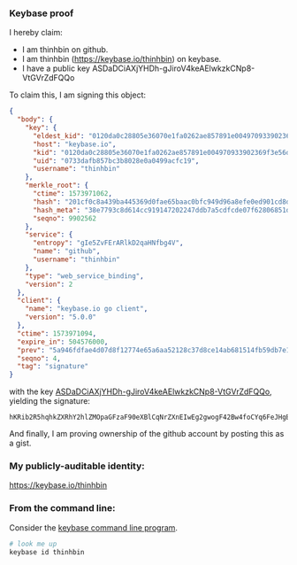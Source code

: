 ### Keybase proof

I hereby claim:

  * I am thinhbin on github.
  * I am thinhbin (https://keybase.io/thinhbin) on keybase.
  * I have a public key ASDaDCiAXjYHDh-gJiroV4keAElwkzkCNp8-VtGVrZdFQQo

To claim this, I am signing this object:

```json
{
  "body": {
    "key": {
      "eldest_kid": "0120da0c28805e36070e1fa0262ae857891e004970933902369f3e56d195ad9745410a",
      "host": "keybase.io",
      "kid": "0120da0c28805e36070e1fa0262ae857891e004970933902369f3e56d195ad9745410a",
      "uid": "0733dafb857bc3b8028e0a0499acfc19",
      "username": "thinhbin"
    },
    "merkle_root": {
      "ctime": 1573971062,
      "hash": "201cf0c8a439ba445369d0fae65baac0bfc949d96a8efe0ed901cd8d3397b823b4499442c47793973ce2ed4dc83af486491f0494c25f50902840c0705b6de6f5",
      "hash_meta": "38e7793c8d614cc919147202247ddb7a5cdfcde07f62806851df3efbc6ae9941",
      "seqno": 9902562
    },
    "service": {
      "entropy": "gIe5ZvFErARlkD2qaHNfbg4V",
      "name": "github",
      "username": "thinhbin"
    },
    "type": "web_service_binding",
    "version": 2
  },
  "client": {
    "name": "keybase.io go client",
    "version": "5.0.0"
  },
  "ctime": 1573971094,
  "expire_in": 504576000,
  "prev": "5a946fdfae4d07d8f12774e65a6aa52128c37d8ce14ab681514fb59db7e1b7a6",
  "seqno": 4,
  "tag": "signature"
}
```

with the key [ASDaDCiAXjYHDh-gJiroV4keAElwkzkCNp8-VtGVrZdFQQo](https://keybase.io/thinhbin), yielding the signature:

```
hKRib2R5hqhkZXRhY2hlZMOpaGFzaF90eXBlCqNrZXnEIwEg2gwogF42Bw4foCYq6FeJHgBJcJM5AjafPlbRla2XRUEKp3BheWxvYWTESpcCBMQgWpRv365NB9jxJ3TmWmqlISjDfYzhSraBUU+1nbfht6bEIID1Qj5RlKQXfj1j7sIabJlxLbzZ812AJTeUaqZUwvTXAgHCo3NpZ8RAaLwQePPGqHljmYlSRw6gtn9M6ObGgi0ZQLoDy1ajQjUCNvgLoDVqRuH+OuCyVOf9hSyAsuWa4Bv+VLKyPaMZCqhzaWdfdHlwZSCkaGFzaIKkdHlwZQildmFsdWXEILBp3SZWNrt3Vq0TQ3ZbSnNSqQ4+W7yVPSi8qJLF8WmZo3RhZ80CAqd2ZXJzaW9uAQ==

```

And finally, I am proving ownership of the github account by posting this as a gist.

### My publicly-auditable identity:

https://keybase.io/thinhbin

### From the command line:

Consider the [keybase command line program](https://keybase.io/download).

```bash
# look me up
keybase id thinhbin
```
